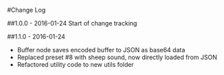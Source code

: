 #Change Log

##1.0.0 - 2016-01-24
Start of change tracking

##1.1.0 - 2016-01-24
- Buffer node saves encoded buffer to JSON as base64 data
- Replaced preset #8 with sheep sound, now directly loaded from JSON
- Refactored utility code to new utils folder
